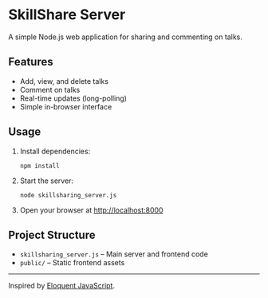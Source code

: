 # SkillShare Server

A simple Node.js web application for sharing and commenting on talks.

## Features

- Add, view, and delete talks
- Comment on talks
- Real-time updates (long-polling)
- Simple in-browser interface

## Usage

1. Install dependencies:
   ```
   npm install
   ```
2. Start the server:
   ```
   node skillsharing_server.js
   ```
3. Open your browser at [http://localhost:8000](http://localhost:8000)

## Project Structure

- `skillsharing_server.js` – Main server and frontend code
- `public/` – Static frontend assets

---

Inspired by [Eloquent JavaScript](https://eloquentjavascript.net/).

